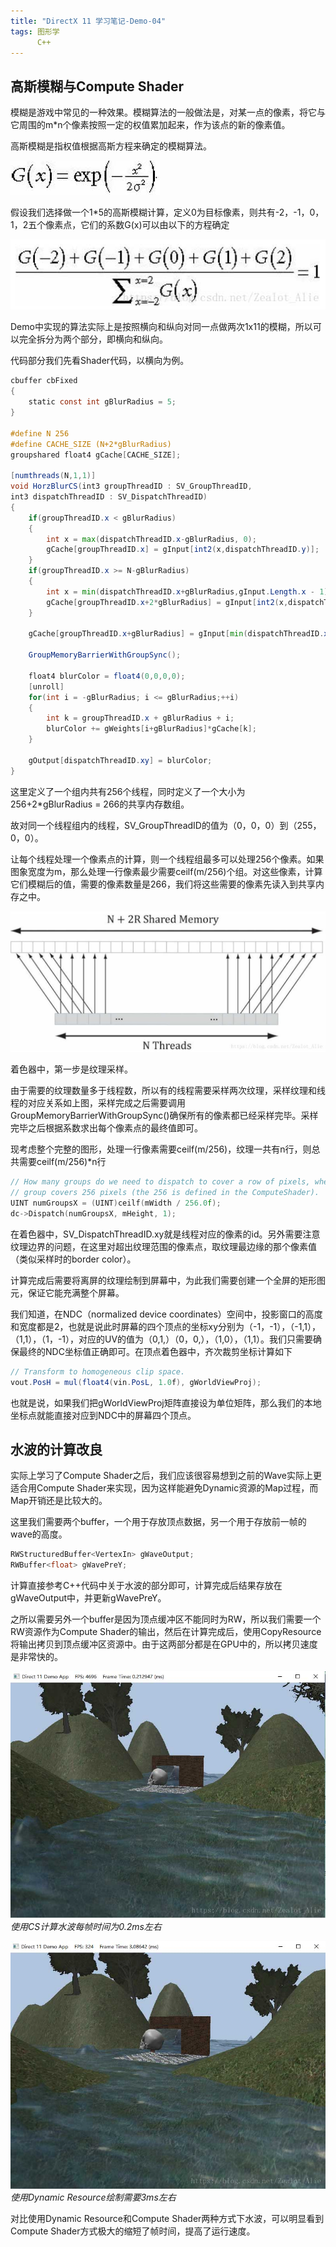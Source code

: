 ```yaml
---
title: "DirectX 11 学习笔记-Demo-04"
tags: 图形学
      C++
---
```


## 高斯模糊与Compute Shader

模糊是游戏中常见的一种效果。模糊算法的一般做法是，对某一点的像素，将它与它周围的m*n个像素按照一定的权值累加起来，作为该点的新的像素值。

高斯模糊是指权值根据高斯方程来确定的模糊算法。<!--more-->

![format1](/assets/images/2018-09-15-DX11Demo04/1.jpg)

假设我们选择做一个1*5的高斯模糊计算，定义0为目标像素，则共有-2，-1，0，1，2五个像素点，它们的系数G(x)可以由以下的方程确定

![format2](/assets/images/2018-09-15-DX11Demo04/2.jpg)

Demo中实现的算法实际上是按照横向和纵向对同一点做两次1x11的模糊，所以可以完全拆分为两个部分，即横向和纵向。

代码部分我们先看Shader代码，以横向为例。

```glsl
cbuffer cbFixed
{ 
    static const int gBlurRadius = 5;
}

#define N 256
#define CACHE_SIZE (N+2*gBlurRadius)
groupshared float4 gCache[CACHE_SIZE];

[numthreads(N,1,1)]
void HorzBlurCS(int3 groupThreadID : SV_GroupThreadID,
int3 dispatchThreadID : SV_DispatchThreadID)
{
    if(groupThreadID.x < gBlurRadius)
    {
        int x = max(dispatchThreadID.x-gBlurRadius, 0);
        gCache[groupThreadID.x] = gInput[int2(x,dispatchThreadID.y)];
    }
    if(groupThreadID.x >= N-gBlurRadius)
    {
        int x = min(dispatchThreadID.x+gBlurRadius,gInput.Length.x - 1);
        gCache[groupThreadID.x+2*gBlurRadius] = gInput[int2(x,dispatchThreadID.y)];
    }

    gCache[groupThreadID.x+gBlurRadius] = gInput[min(dispatchThreadID.xy, gInput.Length.xy-1)];

    GroupMemoryBarrierWithGroupSync();

    float4 blurColor = float4(0,0,0,0);
    [unroll]
    for(int i = -gBlurRadius; i <= gBlurRadius;++i)
    {
        int k = groupThreadID.x + gBlurRadius + i;
        blurColor += gWeights[i+gBlurRadius]*gCache[k];
    }

    gOutput[dispatchThreadID.xy] = blurColor;
}
```

这里定义了一个组内共有256个线程，同时定义了一个大小为256+2*gBlurRadius = 266的共享内存数组。

故对同一个线程组内的线程，SV_GroupThreadID的值为（0，0，0）到（255，0，0）。

让每个线程处理一个像素点的计算，则一个线程组最多可以处理256个像素。如果图象宽度为m，那么处理一行像素最少需要ceilf(m/256)个组。对这些像素，计算它们模糊后的值，需要的像素数量是266，我们将这些需要的像素先读入到共享内存之中。

![threadsMapping](/assets/images/2018-09-15-DX11Demo04/3.jpg)

着色器中，第一步是纹理采样。

由于需要的纹理数量多于线程数，所以有的线程需要采样两次纹理，采样纹理和线程的对应关系如上图，采样完成之后需要调用GroupMemoryBarrierWithGroupSync()确保所有的像素都已经采样完毕。采样完毕之后根据系数求出每个像素点的最终值即可。 

现考虑整个完整的图形，处理一行像素需要ceilf(m/256)，纹理一共有n行，则总共需要ceilf(m/256)*n行

```c++
// How many groups do we need to dispatch to cover a row of pixels, where each
// group covers 256 pixels (the 256 is defined in the ComputeShader).
UINT numGroupsX = (UINT)ceilf(mWidth / 256.0f);
dc->Dispatch(numGroupsX, mHeight, 1);
```

在着色器中，SV_DispatchThreadID.xy就是线程对应的像素的id。另外需要注意纹理边界的问题，在这里对超出纹理范围的像素点，取纹理最边缘的那个像素值（类似采样时的border color）。

计算完成后需要将离屏的纹理绘制到屏幕中，为此我们需要创建一个全屏的矩形图元，保证它能充满整个屏幕。

我们知道，在NDC（normalized device coordinates）空间中，投影窗口的高度和宽度都是2，也就是说此时屏幕的四个顶点的坐标xy分别为（-1，-1），（-1,1），（1,1），（1，-1），对应的UV的值为（0,1,）（0，0,），（1,0），（1,1）。我们只需要确保最终的NDC坐标值正确即可。在顶点着色器中，齐次裁剪坐标计算如下

```glsl
// Transform to homogeneous clip space.
vout.PosH = mul(float4(vin.PosL, 1.0f), gWorldViewProj);
```

也就是说，如果我们把gWorldViewProj矩阵直接设为单位矩阵，那么我们的本地坐标点就能直接对应到NDC中的屏幕四个顶点。

## 水波的计算改良 

实际上学习了Compute Shader之后，我们应该很容易想到之前的Wave实际上更适合用Compute Shader来实现，因为这样能避免Dynamic资源的Map过程，而Map开销还是比较大的。

这里我们需要两个buffer，一个用于存放顶点数据，另一个用于存放前一帧的wave的高度。

```glsl
RWStructuredBuffer<VertexIn> gWaveOutput;
RWBuffer<float> gWavePreY;
```

计算直接参考C++代码中关于水波的部分即可，计算完成后结果存放在gWaveOutput中，并更新gWavePreY。

之所以需要另外一个buffer是因为顶点缓冲区不能同时为RW，所以我们需要一个RW资源作为Compute Shader的输出，然后在计算完成后，使用CopyResource将输出拷贝到顶点缓冲区资源中。由于这两部分都是在GPU中的，所以拷贝速度是非常快的。

![warter1](/assets/images/2018-09-15-DX11Demo04/4.jpg)
*使用CS计算水波每帧时间为0.2ms左右*

![warter2](/assets/images/2018-09-15-DX11Demo04/5.jpg)
*使用Dynamic Resource绘制需要3ms左右*

对比使用Dynamic Resource和Compute Shader两种方式下水波，可以明显看到Compute Shader方式极大的缩短了帧时间，提高了运行速度。